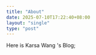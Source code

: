 ```yaml
---
title: "About"
date: 2025-07-10T17:22:40+08:00
layout: "single" 
type: "post"
---
```


Here is Karsa Wang 's Blog;

